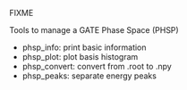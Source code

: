 FIXME 


Tools to manage a GATE Phase Space (PHSP)



* phsp_info: print basic information
* phsp_plot: plot basis histogram
* phsp_convert: convert from .root to .npy
* phsp_peaks: separate energy peaks





